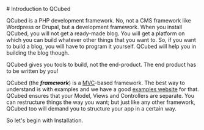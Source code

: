                                                                                                                                                                                                                                                                                                                                                                                                                                                                                                                                                                                                                                                                                                                                                                                                                                                                                                                                                                                                                                                                                                                                # Introduction to QCubed

QCubed is a PHP development framework. No, not a CMS framework like Wordpress or Drupal, but a development framework. When you install QCubed, you will not get a ready-made blog. You will get a platform on which you can build whatever other things that you want to. So, if you want to build a blog, you will have to program it yourself. QCubed will help you in building the blog though.

QCubed gives you tools to build, not the end-product. The end product has to be written by you!

QCubed \(the **_framework_**\) is a [MVC](https://en.wikipedia.org/wiki/Model%E2%80%93view%E2%80%93controller)-based framework. The best way to understand is with examples and we have a good [examples website](http://qcu.be/examples) for that. QCubed ensures that your Model, Views and Controllers are separate. You can restructure things the way you want; but just like any other framework, QCubed too will demand you to structure your app in a certain way. 

So let's begin with Installation.
